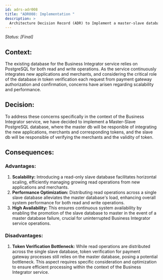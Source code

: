 ```yaml
---
id: adrs-adr008
title: "ADR008: Implementation "
description: >
  Architecture Decision Record (ADR) to Implement a master-slave database.
---
```


*Status: [Final]*

## Context:
The existing database for the Business Integrator service relies on PostgreSQL for both read and write operations. 
As the service continuously integrates new applications and merchants, and considering the critical role of the database in token verification each request from payment gateway authorization and confirmation, concerns have arisen regarding scalability and performance.

## Decision:
To address these concerns specifically in the context of the Business Integrator service, we have decided to implement a Master-Slave PostgreSQL database, where the master db will be responible of integrating the new applications, merchants and corresponding tokens, and the slave db will be responsible of verifying the merchants and the validity of token.

## Consequences:

### Advantages:
1. **Scalability:** Introducing a read-only slave database facilitates horizontal scaling, efficiently managing growing read operations from new applications and merchants.
2. **Performance Optimization:** Distributing read operations across a single slave database alleviates the master database's load, enhancing overall system performance for both read and write operations.
3. **High Availability:** This ensures continuous system availability by enabling the promotion of the slave database to master in the event of a master database failure, crucial for uninterrupted Business Integrator service operations.

### Disadvantages:
1. **Token Verification Bottleneck:** While read operations are distributed across the single slave database, token verification for payment gateway processes still relies on the master database, posing a potential bottleneck. This aspect requires specific consideration and optimization to ensure efficient processing within the context of the Business Integrator service.








